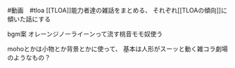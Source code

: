 #動画　#tloa 
[[TLOA]]能力者達の雑話をまとめる、
それぞれ[[TLOAの傾向]]に傾いた話にする

bgm案
オレーンジノーライーンって流す桃音モモ奴使う

mohoとかは小物とか背景とかに使って、
基本は人形がスーッと動く雑コラ劇場のようなもの？

